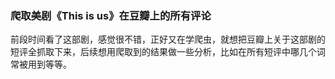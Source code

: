 ### 爬取美剧《This is us》在豆瓣上的所有评论
前段时间看了这部剧，感觉很不错，正好又在学爬虫，就想把豆瓣上关于这部剧的短评全抓取下来，后续想用爬取到的结果做一些分析，比如在所有短评中哪几个词常被用到等等。
